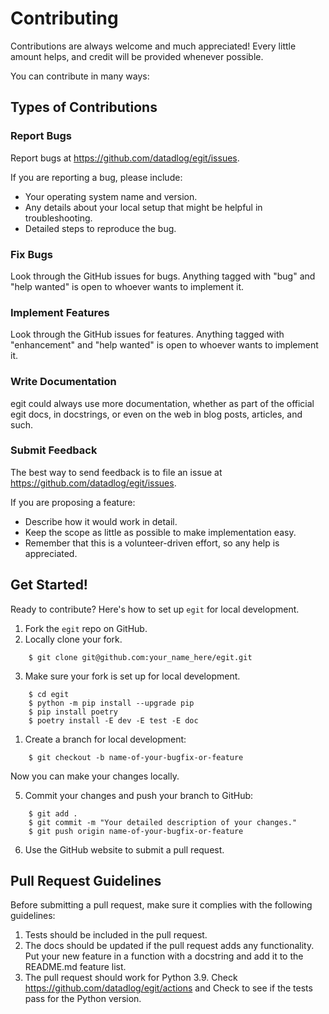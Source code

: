 # Contributing

Contributions are always welcome and much appreciated! Every little amount helps, and credit will be provided whenever possible.

You can contribute in many ways:

## Types of Contributions

### Report Bugs

Report bugs at https://github.com/datadlog/egit/issues.

If you are reporting a bug, please include:

-   Your operating system name and version.
-   Any details about your local setup that might be helpful in troubleshooting.
-   Detailed steps to reproduce the bug.

### Fix Bugs

Look through the GitHub issues for bugs. Anything tagged with "bug" and "help
wanted" is open to whoever wants to implement it.

### Implement Features

Look through the GitHub issues for features. Anything tagged with "enhancement"
and "help wanted" is open to whoever wants to implement it.

### Write Documentation

egit could always use more documentation, whether as part of the
official egit docs, in docstrings, or even on the web in blog posts,
articles, and such.

### Submit Feedback

The best way to send feedback is to file an issue at https://github.com/datadlog/egit/issues.

If you are proposing a feature:

-   Describe how it would work in detail.
-   Keep the scope as little as possible to make implementation easy.
-   Remember that this is a volunteer-driven effort, so any help is appreciated.

## Get Started!

Ready to contribute? Here's how to set up `egit` for local development.

1. Fork the `egit` repo on GitHub.
2. Locally clone your fork.

```
    $ git clone git@github.com:your_name_here/egit.git
```

3. Make sure your fork is set up for local development.

```
    $ cd egit
    $ python -m pip install --upgrade pip
    $ pip install poetry
    $ poetry install -E dev -E test -E doc

```

1. Create a branch for local development:

```
    $ git checkout -b name-of-your-bugfix-or-feature
```

Now you can make your changes locally.

5. Commit your changes and push your branch to GitHub:

```
    $ git add .
    $ git commit -m "Your detailed description of your changes."
    $ git push origin name-of-your-bugfix-or-feature
```

6. Use the GitHub website to submit a pull request.

## Pull Request Guidelines

Before submitting a pull request, make sure it complies with the following guidelines:

1. Tests should be included in the pull request.
2. The docs should be updated if the pull request adds any functionality. Put your new feature in a function with a docstring and add it to the README.md feature list.
3. The pull request should work for Python 3.9. Check
   https://github.com/datadlog/egit/actions
   and Check to see if the tests pass for the Python version.
